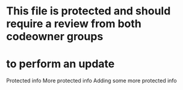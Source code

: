 # This file is protected and should require a review from both codeowner groups
# to perform an update

Protected info
More protected info
Adding some more protected info